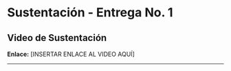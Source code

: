 # Sustentación - Entrega No. 1

## Video de Sustentación

**Enlace:** [INSERTAR ENLACE AL VIDEO AQUÍ]

---
